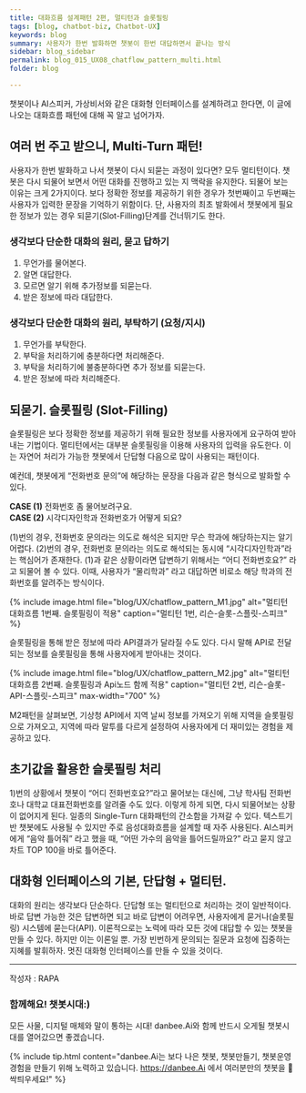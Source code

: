 ```yaml
---
title: 대화흐름 설계패턴 2편, 멀티턴과 슬롯필링
tags: [blog, chatbot-biz, Chatbot-UX]
keywords: blog
summary: 사용자가 한번 발화하면 챗봇이 한번 대답하면서 끝나는 방식
sidebar: blog_sidebar
permalink: blog_015_UX08_chatflow_pattern_multi.html
folder: blog

---
```


챗봇이나 AI스피커, 가상비서와 같은 대화형 인터페이스를 설계하려고 한다면, 이 글에 나오는 대화흐름 패턴에 대해 꼭 알고 넘어가자. 

## 여러 번 주고 받으니, Multi-Turn 패턴!
사용자가 한번 발화하고 나서 챗봇이 다시 되묻는 과정이 있다면? 모두 멀티턴이다. 챗봇은 다시 되물어 보면서 어떤 대화를 진행하고 있는 지 맥락을 유지한다. 되물어 보는 이유는 크게 2가지이다. 보다 정확한 정보를 제공하기 위한 경우가 첫번째이고 두번째는 사용자가 입력한 문장을 기억하기 위함이다.
단, 사용자의 최초 발화에서 챗봇에게 필요한 정보가 있는 경우 되묻기(Slot-Filling)단계를 건너뛰기도 한다. 

### 생각보다 단순한 대화의 원리, 묻고 답하기

1. 무언가를 물어본다.
2. 알면 대답한다.
3. 모르면 알기 위해 추가정보를 되묻는다.
4. 받은 정보에 따라 대답한다.


### 생각보다 단순한 대화의 원리, 부탁하기 (요청/지시)

1. 무언가를 부탁한다.
2. 부탁을 처리하기에 충분하다면 처리해준다.
3. 부탁을 처리하기에 불충분하다면 추가 정보를 되묻는다.
4. 받은 정보에 따라 처리해준다.

## 되묻기. 슬롯필링 (Slot-Filling)
슬롯필링은 보다 정확한 정보를 제공하기 위해 필요한 정보를 사용자에게 요구하여 받아내는 기법이다. 멀티턴에서는 대부분 슬롯필링을 이용해 사용자의 입력을 유도한다. 이는 자연어 처리가 가능한 챗봇에서 단답형 다음으로 많이 사용되는 패턴이다. 

예컨데, 챗봇에게 “전화번호 문의”에 해당하는 문장을 다음과 같은 형식으로 발화할 수 있다.

<strong>CASE (1)</strong> 전화번호 좀 물어보려구요. <br />
<strong>CASE (2)</strong> 시각디자인학과 전화번호가 어떻게 되요?<br />

(1)번의 경우, 전화번호 문의라는 의도로 해석은 되지만 무슨 학과에 해당하는지는 알기 어렵다. (2)번의 경우, 전화번호 문의라는 의도로 해석되는 동시에 “시각디자인학과”라는 핵심어가 존재한다. (1)과 같은 상황이라면 답변하기 위해서는 “어디 전화번호요?” 라고 되물어 볼 수 있다. 이때, 사용자가 “물리학과” 라고 대답하면 비로소 해당 학과의 전화번호를 알려주는 방식이다.

{% include image.html file="blog/UX/chatflow_pattern_M1.jpg" alt="멀티턴 대화흐름 1번째. 슬롯필링이 적용" caption="멀티턴 1번, 리슨-슬롯-스플릿-스피크" %}

슬롯필링을 통해 받은 정보에 따라 API결과가 달라질 수도 있다. 다시 말해 API로 전달되는 정보를 슬롯필링을 통해 사용자에게 받아내는 것이다. 


{% include image.html file="blog/UX/chatflow_pattern_M2.jpg" alt="멀티턴 대화흐름 2번째. 슬롯필링과 Api노드 함께 적용" caption="멀티턴 2번, 리슨-슬롯-API-스플릿-스피크" max-width="700" %}

M2패턴을 살펴보면, 기상청 API에서 지역 날씨 정보를 가져오기 위해 지역을 슬롯필링으로 가져오고, 지역에 따라 말투를 다르게 설정하여 사용자에게 더 재미있는 경험을 제공하고 있다. 

## 초기값을 활용한 슬롯필링 처리

1)번의 상황에서 챗봇이 “어디 전화번호요?”라고 물어보는 대신에, 그냥 학사팀 전화번호나 대학교 대표전화번호를 알려줄 수도 있다. 이렇게 하게 되면, 다시 되물어보는 상황이 없어지게 된다. 일종의 Single-Turn 대화패턴의 간소함을 가져갈 수 있다. 텍스트기반 챗봇에도 사용될 수 있지만 주로 음성대화흐름을 설계할 때 자주 사용된다. AI스피커에게 “음악 틀어줘” 라고 했을 때, “어떤 가수의 음악을 틀어드릴까요?” 라고 묻지 않고 차트 TOP 100을 바로 틀어준다. 

## 대화형 인터페이스의 기본, 단답형 + 멀티턴.
 대화의 원리는 생각보다 단순하다. 단답형 또는 멀티턴으로 처리하는 것이 일반적이다. 바로 답변 가능한 것은 답변하면 되고 바로 답변이 어려우면, 사용자에게 묻거나(슬롯필링) 시스템에 묻는다(API). 이론적으로는 노력에 따라 모든 것에 대답할 수 있는 챗봇을 만들 수 있다. 하지만 이는 이론일 뿐. 가장 빈번하게 문의되는 질문과 요청에 집중하는 지혜를 발휘하자. 멋진 대화형 인터페이스를 만들 수 있을 것이다.

<hr>
작성자 : RAPA

### 함께해요! 챗봇시대:)
모든 사물, 디지털 매체와 말이 통하는 시대! danbee.Ai와 함께 반드시 오게될 챗봇시대를 열어갔으면 좋겠습니다.

{% include tip.html content="danbee.Ai는 보다 나은 챗봇, 챗봇만들기, 챗봇운영 경험을 만들기 위해 노력하고 있습니다. https://danbee.Ai 에서 여러분만의 챗봇을 🌱싹틔우세요!" %}
